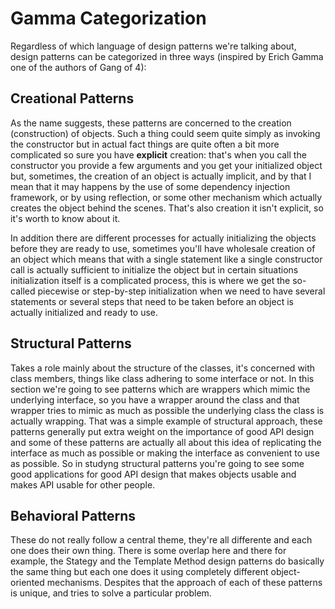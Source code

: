 # Gamma Categorization

Regardless of which language of design patterns we're talking about, design patterns can be categorized in three ways (inspired by Erich Gamma one of the authors of Gang of 4):

## Creational Patterns

As the name suggests, these patterns are concerned to the creation (construction) of objects. Such a thing could seem quite simply as invoking the constructor but in actual fact things are quite often a bit more complicated so sure you have __explicit__ creation: that's when you call the constructor you provide a few arguments and you get your initialized object but, sometimes, the creation of an object is actually implicit, and by that I mean that it may happens by the use of some dependency injection framework, or by using reflection, or some other mechanism which actually creates the object behind the scenes. That's also creation it isn't explicit, so it's worth to know about it. 

In addition there are different processes for actually initializing the objects before they are ready to use, sometimes you'll have wholesale creation of an object which means that with a single statement like a single constructor call is actually sufficient to initialize the object but in certain situations initialization itself is a complicated process, this is where we get the so-called piecewise or step-by-step initialization when we need to have several statements or several steps that need to be taken before an object is actually initialized and ready to use.

## Structural Patterns

Takes a role mainly about the structure of the classes, it's concerned with class members, things like class adhering to some interface or not. In this section we're going to see patterns which are wrappers which mimic the underlying interface, so you have a wrapper around the class and that wrapper tries to mimic as much as possible the underlying class the class is actually wrapping. That was a simple example of structural approach, these patterns generally put extra weight on the importance of good API design and some of these patterns are actually all about this idea of replicating the interface as much as possible or making the interface as convenient to use as possible. So in studyng structural patterns you're going to see  some good applications for good API design that makes objects usable and makes API usable for other people.

## Behavioral Patterns

These do not really follow a central theme, they're all differente and each one does their own thing. There is some overlap here and there for example, the Stategy and the Template Method design patterns do basically the same thing but each one does it using completely different object-oriented mechanisms. Despites that the approach of each of these patterns is unique, and tries to solve a particular problem. 
